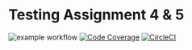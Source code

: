 # Testing Assignment 4 & 5

![example workflow](https://github.com/MagicanFury/Testing-Assignment-4/actions/workflows/buildtest.yml/badge.svg)
[![Code Coverage](https://codecov.io/gh/MagicanFury/Testing-Assignment-4/graph/badge.svg?token=ZLBTHVZ8AP)](https://codecov.io/gh/MagicanFury/Testing-Assignment-4)
[![CircleCI](https://dl.circleci.com/status-badge/img/circleci/DmVhr5WiMRq4aLrt4RVPaK/1MsieSg3rfcf3M6rS3JgP/tree/master.svg?style=svg)](https://dl.circleci.com/status-badge/redirect/circleci/DmVhr5WiMRq4aLrt4RVPaK/1MsieSg3rfcf3M6rS3JgP/tree/master)
